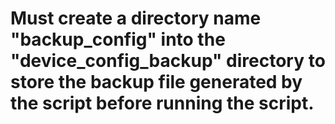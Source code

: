 # Must create a directory name "backup_config" into the "device_config_backup" directory to store the backup file generated by the script before running the script.

